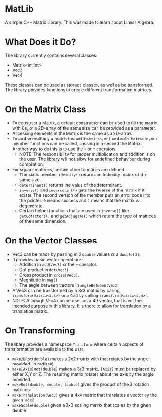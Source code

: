 # MatLib
A simple C++ Matrix Library. This was made to learn about Linear Algebra.

# What Does it Do?
The library currently contains several classes:
 - Matrix<int,int>
 - Vec3
 - Vec4
 
 These classes can be used as storage classes, as well as be transformed. The library provides functions to create different transformation matrices.
 
# On the Matrix Class
 - To construct a Matrix, a default constructor can be used to fill the matrix with 0s, or a 2D-array of the same size can be provided as a parameter.
 - Accessing elements in the Matrix is the same as a 2D-array.
 - To add or multtiply a matrix the `add(Matrix<n,m>)` and `mult(Matrix<n,m>)` member functions can be called, passing in a second the Matrix. Another way to do this is to use the `+` or `*` operators.
   - NOTE: The responsibility for proper multiplication and addition is on the user. The library will not allow for undefined behaviour during compilation.
 - For square matrices, certain other functions are defined.
    - The static member `Identity()` returns an Indentity matrix of the same size.
    - `determinant()` returns the value of the determinant.
    - `inverse()` and `inverse(int*)` gets the inverse of the matrix if it exists. The second version of the member puts an error code into the pointer. `0` means success and `1` means that the matrix is degenerate.
    - Certain helper functions that are used in `inverse()` like `getCofactors()` and `getAdjugate()` which return the type of matrices of the same dimension.

# On the Vector Classes
 - Vec3 can be made by passing in 3 `double` values or a `double[3]`.
 - It provides basic vector operations:
    - Addition in `add(Vec3)` or the `+` operator.
    - Dot product in `dot(Vec3)`
    - Cross product in `cross(Vec3)`.
    - Magnitude in `mag()`
    - The angle between vectors in `angleBetween(Vec3)`
 - A Vec3 can be transformed by a 3x3 matrix by calling `transform(Matrix<3,3>)` or a 4x4 by calling `transform(Matrix<4,4>)`.
 - NOTE: Although Vec4 can be used as a 4D vector, that is not the intended purpose in this library. It is there to allow for translation by a translation matrix.
 
# On Transforming 
The libary provides a namespace `Transform` where certain aspects of transformation are available to the user.

- `make2DRot(double)` makes a 2x2 matrix with that rotates by the angle provided (in radians).
- `make[Axis]Rot(double)` makes a 3x3 matrix. `[Axis]` must be replaced by either X,Y or Z. The resulting matrix rotates about the axis by the angle provided.
- `makeRot(double, double, double)` gives the product of the 3 rotation matrices.
- `makeTranslation(Vec3)` gives a 4x4 matrix that translates a vector by the given Vec3.
- `makeScale(double)` gives a 3x3 scaling matrix that scales by the given double.

